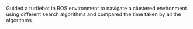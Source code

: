 Guided a turtlebot in ROS environment to navigate a clustered environment using different search algorithms and compared the time taken by all the algorithms.

